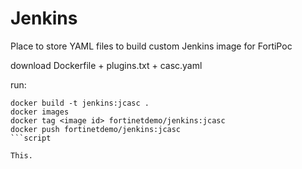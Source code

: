 # Jenkins

Place to store YAML files to build custom Jenkins image for FortiPoc

download Dockerfile + plugins.txt + casc.yaml

run: 
```script
docker build -t jenkins:jcasc .
docker images
docker tag <image id> fortinetdemo/jenkins:jcasc
docker push fortinetdemo/jenkins:jcasc
```script

This.
